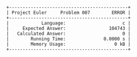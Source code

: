     +--------------------------------------------+
    | Project Euler     Problem 007        ERROR |
    +--------------------------------------------+
    |            Language:                     c |
    |     Expected Answer:                104743 |
    |   Calculated Answer:                     0 |
    |        Running Time:              0.0000 s |
    |        Memory Usage:                  0 kB |
    +--------------------------------------------+
